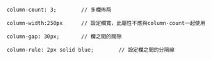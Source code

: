 ```
column-count: 3;		// 多欄佈局
```

```
column-width:250px		// 設定欄寬，此屬性不應與column-count一起使用
```

```
column-gap: 30px;		// 欄之間的間隙
```

```
column-rule: 2px solid blue;		// 設定欄之間的分隔線
```